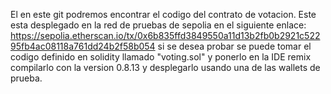 El en este git podremos encontrar el codigo del contrato de votacion.
Este esta desplegado en la red de pruebas de sepolia en el siguiente enlace: https://sepolia.etherscan.io/tx/0x6b835ffd3849550a11d13b2fb0b2921c52295fb4ac08118a761dd24b2f58b054
si se desea probar se puede tomar el codigo definido en solidity llamado "voting.sol" y ponerlo en la IDE remix compilarlo con la version 0.8.13 y desplegarlo usando una de las wallets de prueba.
